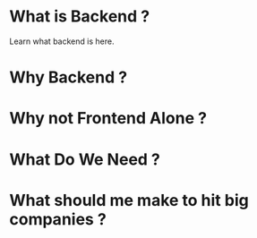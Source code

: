 # What is Backend ?

Learn what backend is here.

# Why Backend ?
# Why not Frontend Alone ?
# What Do We Need ?
# What should me make to hit big companies ?


